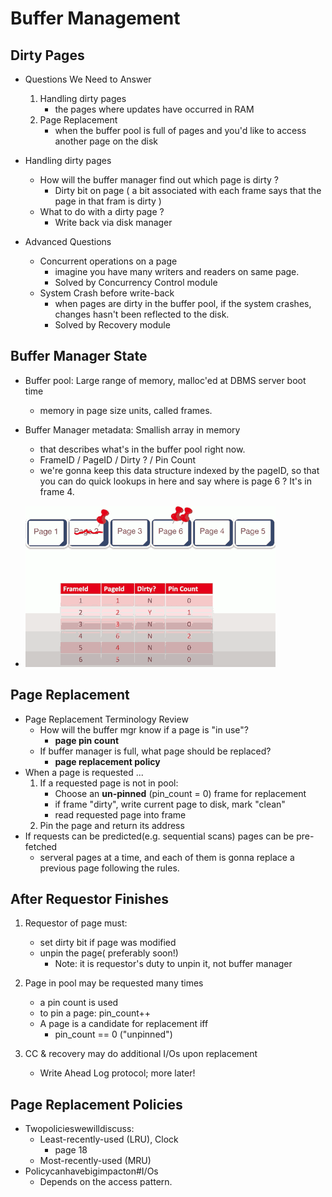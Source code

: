 # Buffer Management

## Dirty Pages

- Questions We Need to Answer
    1. Handling dirty pages
        - the pages where updates have occurred in RAM
    2. Page Replacement
        - when the buffer pool is full of pages and you'd like to access another page on the disk

- Handling dirty pages
    - How will the buffer manager find out which page is dirty ?
        - Dirty bit on page ( a bit associated with each frame says that the page in that fram is dirty )
    - What to do with a dirty page ?
        - Write back via disk manager

- Advanced Questions
    - Concurrent operations on a page
        - imagine you have many writers and readers on same page.
        - Solved by Concurrency Control module
    - System Crash before write-back
        - when pages are dirty in the buffer pool, if the system crashes, changes hasn't been reflected to the disk.
        - Solved by Recovery module


## Buffer Manager State

- Buffer pool: Large range of memory, malloc'ed at DBMS server boot time
    - memory in page size units,  called frames.
- Buffer Manager metadata: Smallish array in memory
    - that describes what's in the buffer pool right now.
    - FrameID / PageID / Dirty ? / Pin Count
    - we're gonna keep this data structure indexed by the pageID, so that you can do quick lookups in here and say where is page 6 ? It's in frame 4.

- ![](imgs/bufMgr_state_illu.png)


## Page Replacement

- Page Replacement Terminology Review
    - How will the buffer mgr know if a page is "in use"?
        - **page pin count**
    - If buffer manager is full, what page should be replaced?
        - **page replacement policy**
- When a page is requested ...
    1. If a requested page is not in pool:
        - Choose an **un-pinned** (pin_count = 0) frame for replacement
        - if frame "dirty", write current page to disk, mark "clean"
        - read requested page into frame
    2. Pin the page and return its address
- If requests can be predicted(e.g. sequential scans) pages can be pre-fetched
    - serveral pages at a time, and each of them is gonna replace a previous page following the rules.


## After Requestor Finishes

1. Requestor of page must:
    - set dirty bit if page was modified
    - unpin the page( preferably soon!)
        - Note: it is requestor's duty to unpin it, not buffer manager
2. Page in pool may be requested many times
    - a pin count is used
    - to pin a page: pin_count++
    - A page is a candidate for replacement iff
        - pin_count == 0 ("unpinned")

3. CC & recovery may do additional I/Os upon replacement
    - Write Ahead Log protocol; more later!


## Page Replacement Policies

- Twopolicieswewilldiscuss:
    - Least-recently-used (LRU), Clock
        - page 18
    - Most-recently-used (MRU)
- Policycanhavebigimpacton#I/Os
    - Depends on the access pattern.
